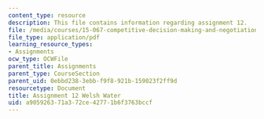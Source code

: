 ```yaml
---
content_type: resource
description: This file contains information regarding assignment 12.
file: /media/courses/15-067-competitive-decision-making-and-negotiation-spring-2011/a905926371a372ce42771b6f3763bccf_MIT15_067S11_assgn12.pdf
file_type: application/pdf
learning_resource_types:
- Assignments
ocw_type: OCWFile
parent_title: Assignments
parent_type: CourseSection
parent_uid: 0ebbd238-3ebb-f9f8-921b-159023f2ff9d
resourcetype: Document
title: Assignment 12 Welsh Water
uid: a9059263-71a3-72ce-4277-1b6f3763bccf
---
```

